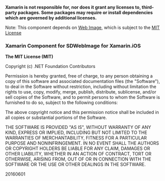 **Xamarin is not responsible for, nor does it grant any licenses to, third-party packages. Some packages may require or install dependencies which are governed by additional licenses.**

Note: This component depends on [Web Image](https://github.com/rs/SDWebImage), which is subject to the [MIT License](https://github.com/rs/SDWebImage/blob/master/LICENSE)

### Xamarin Component for SDWebImage for Xamarin.iOS

**The MIT License (MIT)**

Copyright (c) .NET Foundation Contributors

Permission is hereby granted, free of charge, to any person obtaining a copy of this software and associated documentation files (the "Software"), to deal in the Software without restriction, including without limitation the rights to use, copy, modify, merge, publish, distribute, sublicense, and/or sell copies of the Software, and to permit persons to whom the Software is furnished to do so, subject to the following conditions:

The above copyright notice and this permission notice shall be included in all copies or substantial portions of the Software.

THE SOFTWARE IS PROVIDED "AS IS", WITHOUT WARRANTY OF ANY KIND, EXPRESS OR IMPLIED, INCLUDING BUT NOT LIMITED TO THE WARRANTIES OF MERCHANTABILITY, FITNESS FOR A PARTICULAR PURPOSE AND NONINFRINGEMENT. IN NO EVENT SHALL THE AUTHORS OR COPYRIGHT HOLDERS BE LIABLE FOR ANY CLAIM, DAMAGES OR OTHER LIABILITY, WHETHER IN AN ACTION OF CONTRACT, TORT OR OTHERWISE, ARISING FROM, OUT OF OR IN CONNECTION WITH THE SOFTWARE OR THE USE OR OTHER DEALINGS IN THE SOFTWARE.

20160601

